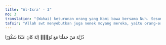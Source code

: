 ```yaml
---
title: "Al-Isra' - 3"
no: 3
translation: "(Wahai) keturunan orang yang Kami bawa bersama Nuh. Sesungguhnya dia (Nuh) adalah hamba (Allah) yang banyak bersyukur.”"
tafsir: "Allah swt menyebutkan juga nenek moyang mereka, yaitu orang-orang yang telah diselamatkan Allah bersama-sama Nuh a.s. dari topan. Mereka diselamatkan Allah dengan perantaraan wahyu-Nya kepada Nuh a.s. Nuh diperintahkan untuk membuat perahu, agar dia dan kaumnya yang setia terhindar dari azab Allah yang akan ditimpakan kepada kaumnya yang mengingkari kenabiannya. Hal ini mengandung peringatan bagi Bani Israil agar mengambil contoh dan pelajaran dari peristiwa itu, dan mengikuti jalan yang ditempuh oleh Nabi Nuh. Hal itu juga sebagai pelajaran bagi kaum Muslimin agar tetap memelihara tauhid seperti Nuh a.s. dan pengikut-pengikutnya, serta orang-orang yang mensyukuri nikmat Allah.\n\nSebagai penjelasan dari penafsiran tersebut, perlu dikemukakan beberapa hadis yang menjelaskan bahwa Nabi Nuh a.s. adalah nabi yang sangat mensyukuri nikmat Allah, sebagaimana tersebut dalam hadis:\n\nPertama: \n\nDiriwayatkan Muadz bin Anas Al-Juhaniy bahwa Nabi Muhammad saw bersabda, \"Sesungguhnya Allah menamakan Nuh sebagai hamba yang sangat mensyukuri nikmat Allah karena apabila telah datang waktu sore dan pagi hari, dia berkata, Mahasuci Allah ketika kamu berada di waktu sore dan di waktu Subuh dan bagi-Nyalah segala puji di langit dan bumi ketika berada di petang hari dan ketika kamu berada di waktu Zuhur.\" (Riwayat Ibnu Mardawaih)\n\nKedua: \n\nApabila Nabi Nuh telah mengenakan baju dan menyantap makanan dia memuji Allah swt. Maka dinamakanlah dia \"hamba yang sangat mensyukuri nikmat Allah. (Riwayat Ibnu Jarir ath-thabari, al-Baihaqi, dan al-hakim dari Salman al-Farisi).\n\nDemikianlah doa dan tasbih yang diucapkan oleh Nabi Nuh a.s. yang patut dicontoh dan diamalkan oleh kaum Muslimin."
---
```


ذُرِّيَّةَ مَنْ حَمَلْنَا مَعَ نُوْحٍۗ اِنَّهٗ كَانَ عَبْدًا شَكُوْرًا
